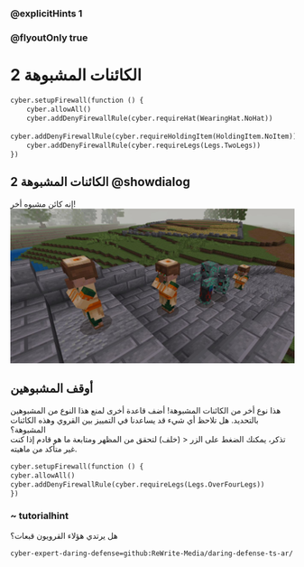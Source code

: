 ### @explicitHints 1
### @flyoutOnly true

#  الكائنات المشبوهة 2

```ghost
cyber.setupFirewall(function () {
    cyber.allowAll()
    cyber.addDenyFirewallRule(cyber.requireHat(WearingHat.NoHat))
    cyber.addDenyFirewallRule(cyber.requireHoldingItem(HoldingItem.NoItem))
    cyber.addDenyFirewallRule(cyber.requireLegs(Legs.TwoLegs))
})

```

## الكائنات المشبوهة 2 @showdialog
إنه كائن مشبوه أخر!   
![Anomaly](https://raw.githubusercontent.com/CausewayDigital/Minecraft-EE-MakeCode/main/tutorials/cyber-kingdom/firewall/images/level_3.jpg)


## أوقف المشبوهين
هذا نوع أخر من الكائنات المشبوهة! أضف قاعدة أخرى لمنع هذا النوع من المشبوهين بالتحديد.
هل تلاحظ أي شيء قد يساعدنا في التمييز بين القروي وهذه الكائنات المشبوهة؟   
تذكر، يمكنك الضغط على الزر < (خلف) لتحقق من المظهر ومتابعة ما هو قادم إذا كنت غير متأكد من ماهيته.


```template
cyber.setupFirewall(function () {
cyber.allowAll()
cyber.addDenyFirewallRule(cyber.requireLegs(Legs.OverFourLegs))
})
```

### ~ tutorialhint
هل يرتدي هؤلاء القرويون قبعات؟


```package
cyber-expert-daring-defense=github:ReWrite-Media/daring-defense-ts-ar/
```